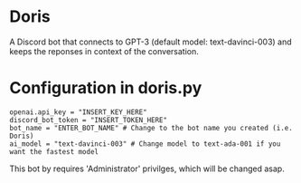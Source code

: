# Doris
A Discord bot that connects to GPT-3 (default model: text-davinci-003) and keeps the reponses in context of the conversation.

# Configuration in doris.py
```
openai.api_key = "INSERT_KEY_HERE"
discord_bot_token = "INSERT_TOKEN_HERE"
bot_name = "ENTER_BOT_NAME" # Change to the bot name you created (i.e. Doris)
ai_model = "text-davinci-003" # Change model to text-ada-001 if you want the fastest model
```

This bot by requires 'Administrator' privilges, which will be changed asap.
